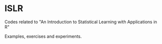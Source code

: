 # ISLR
Codes related to "An Introduction to Statistical Learning with Applications in R"

Examples, exercises and experiments.
